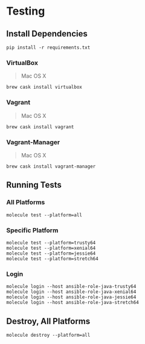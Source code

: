 
# Testing

## Install Dependencies

~~~
pip install -r requirements.txt
~~~

### VirtualBox

> Mac OS X

~~~
brew cask install virtualbox
~~~

### Vagrant

> Mac OS X

~~~
brew cask install vagrant
~~~

### Vagrant-Manager

> Mac OS X

~~~
brew cask install vagrant-manager
~~~

## Running Tests

### All Platforms

~~~
molecule test --platform=all
~~~

### Specific Platform

~~~
molecule test --platform=trusty64
molecule test --platform=xenial64
molecule test --platform=jessie64
molecule test --platform=stretch64
~~~

### Login

~~~
molecule login --host ansible-role-java-trusty64
molecule login --host ansible-role-java-xenial64
molecule login --host ansible-role-java-jessie64
molecule login --host ansible-role-java-stretch64
~~~

## Destroy, All Platforms

~~~
molecule destroy --platform=all
~~~
